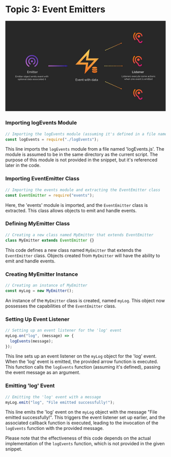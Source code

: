 # Topic 3: Event Emitters

![Image Alt Text](./image/image.png)

### Importing logEvents Module


```jsx
// Importing the logEvents module (assuming it's defined in a file named 'logEvents.js')
const logEvents = require("./logEvents");
```

This line imports the `logEvents` module from a file named 'logEvents.js'. The module is assumed to be in the same directory as the current script. The purpose of this module is not provided in the snippet, but it's referenced later in the code.

### Importing EventEmitter Class

```jsx
// Importing the events module and extracting the EventEmitter class
const EventEmitter = require("events");
```

Here, the 'events' module is imported, and the `EventEmitter` class is extracted. This class allows objects to emit and handle events.

### Defining MyEmitter Class

```jsx
// Creating a new class named MyEmitter that extends EventEmitter
class MyEmitter extends EventEmitter {}
```

This code defines a new class named `MyEmitter` that extends the `EventEmitter` class. Objects created from `MyEmitter` will have the ability to emit and handle events.

### Creating MyEmitter Instance

```jsx
// Creating an instance of MyEmitter
const myLog = new MyEmitter();
```

An instance of the `MyEmitter` class is created, named `myLog`. This object now possesses the capabilities of the `EventEmitter` class.

### Setting Up Event Listener

```jsx
// Setting up an event listener for the 'log' event
myLog.on("log", (message) => {
  logEvents(message);
});
```

This line sets up an event listener on the `myLog` object for the 'log' event. When the 'log' event is emitted, the provided arrow function is executed. This function calls the `logEvents` function (assuming it's defined), passing the event message as an argument.

### Emitting 'log' Event

```jsx
// Emitting the 'log' event with a message
myLog.emit("log", "File emitted successfully!");
```

This line emits the 'log' event on the `myLog` object with the message "File emitted successfully!". This triggers the event listener set up earlier, and the associated callback function is executed, leading to the invocation of the `logEvents` function with the provided message.

Please note that the effectiveness of this code depends on the actual implementation of the `logEvents` function, which is not provided in the given snippet.

